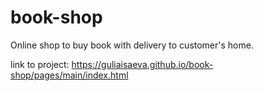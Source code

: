 # book-shop
 Online shop to buy book with delivery to customer's home.

 link to project: https://guliaisaeva.github.io/book-shop/pages/main/index.html
